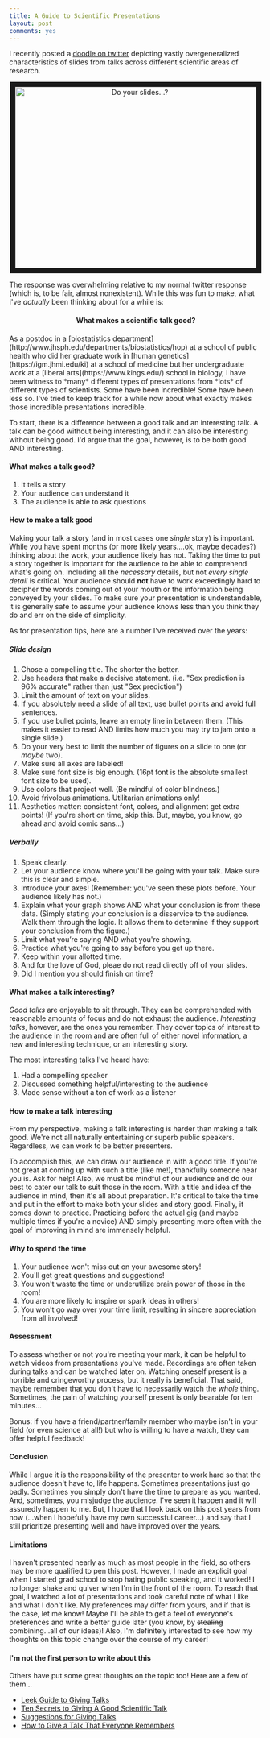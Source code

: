 ```yaml
---
title: A Guide to Scientific Presentations
layout: post
comments: yes
---
```


I recently posted a [doodle on twitter](https://twitter.com/Shannon_E_Ellis/status/847899198523670530) depicting vastly overgeneralized characteristics of slides from talks across different scientific areas of research. 

<center><a href="https://twitter.com/Shannon_E_Ellis/status/847899198523670530
" target="_blank"><img src="https://ShanEllis.github.io/images/Slides.png" 
alt="Do your slides...?" width="480" height="360" border="10" /></a></center>

The response was overwhelming relative to my normal twitter response (which is, to be fair, almost nonexistent). While this was fun to make, what I've *actually* been thinking about for a while is: 
 <center> <h4>What makes a scientific talk good? </h4></center>
As a postdoc in a [biostatistics department](http://www.jhsph.edu/departments/biostatistics/hop) at a school of public health who did her graduate work in [human genetics](https://igm.jhmi.edu/ki) at a school of medicine but her undergraduate work at a [liberal arts](https://www.kings.edu/) school in biology, I have been witness to *many* different types of presentations from *lots* of different types of scientists. Some have been incredible! Some have been less so. I've tried to keep track for a while now about what exactly makes those incredible presentations incredible.

To start, there is a difference between a good talk and an interesting talk. A talk can be good without being interesting, and it can also be interesting without being good. I'd argue that the goal, however, is to be both good AND interesting. 

#### What makes a talk good?
1. It tells a story
2. Your audience can understand it
3. The audience is able to ask questions

#### How to make a talk good
Making your talk a story (and in most cases one *single* story) is important. While you have spent months (or more likely years....ok, maybe decades?) thinking about the work, your audience likely has not. Taking the time to put a story together is important for the audience to be able to comprehend what's going on. Including all the *necessary* details, but not *every single detail* is critical. Your audience should **not** have to work exceedingly hard to decipher the words coming out of your mouth or the information being conveyed by your slides. To make sure your presentation is understandable, it is generally safe to assume your audience knows less than you think they do and err on the side of simplicity.

As for presentation tips, here are a number I've received over the years:

##### **Slide design**
1. Chose a compelling title. The shorter the better.
2. Use headers that make a decisive statement. (i.e. "Sex prediction is 96% accurate" rather than just "Sex prediction")
3. Limit the amount of text on your slides.
4. If you absolutely need a slide of all text, use bullet points and avoid full sentences.
5. If you use bullet points, leave an empty line in between them. (This makes it easier to read AND limits how much you may try to jam onto a single slide.)
6. Do your very best to limit the number of figures on a slide to one (or *maybe* two).  
7. Make sure all axes are labeled!
7. Make sure font size is big enough. (16pt font is the absolute smallest font size to be used).
9. Use colors that project well. (Be mindful of color blindness.)
10. Avoid frivolous animations. Utilitarian animations only!
11. Aesthetics matter: consistent font, colors, and alignment get extra points! (If you're short on time, skip this. But, maybe, you know, go ahead and avoid comic sans...)

##### **Verbally**
1. Speak clearly.
2. Let your audience know where you'll be going with your talk. Make sure this is clear and simple.
3. Introduce your axes! (Remember: you've seen these plots before. Your audience likely has not.)
4. Explain what your graph shows AND what your conclusion is from these data. (Simply stating your conclusion is a disservice to the audience. Walk them through the logic. It allows them to determine if they support your conclusion from the figure.)
5. Limit what you’re saying AND what you're showing. 
6. Practice what you're going to say before you get up there.
7. Keep within your allotted time.
8. And for the love of God, pleae do not read directly off of your slides.
9. Did I mention you should finish on time?

#### What makes a talk interesting?
*Good talks* are enjoyable to sit through. They can be comprehended with reasonable amounts of focus and do not exhaust the audience. *Interesting talks*, however, are the ones you remember. They cover topics of interest to the audience in the room and are often full of either novel information, a new and interesting technique, or an interesting story. 

The most interesting talks I've heard have:

1. Had a compelling speaker 
2. Discussed something helpful/interesting to the audience
3. Made sense without a ton of work as a listener 

#### How to make a talk interesting
From my perspective, making a talk interesting is harder than making a talk good. We're not all naturally entertaining or superb public speakers. Regardless, we can work to be better presenters. 

To accomplish this, we can draw our audience in with a good title. If you're not great at coming up with such a title (like me!), thankfully someone near you is. Ask for help! Also, we must be mindful of our audience and do our best to cater our talk to suit those in the room. With a title and idea of the audience in mind, then it's all about preparation. It's critical to take the time and put in the effort to make both your slides and story good. Finally, it comes down to practice. Practicing before the actual gig (and maybe multiple times if you're a novice) AND simply presenting more often with the goal of improving in mind are immensely helpful. 

#### Why to spend the time
1. Your audience won't miss out on your awesome story!
2. You'll get great questions and suggestions! 
3. You won't waste the time or underutilize brain power of those in the room!
4. You are more likely to inspire or spark ideas in others!
5. You won't go way over your time limit, resulting in sincere appreciation from all involved!

#### Assessment
To assess whether or not you're meeting your mark, it can be helpful to watch videos from presentations you've made.  Recordings are often taken during talks and can be watched later on. Watching oneself present is a horrible and cringeworthy process, but it really is beneficial. That said, maybe remember that you don't have to necessarily watch the *whole* thing. Sometimes, the pain of watching yourself present is only bearable for ten minutes...

Bonus: if you have a friend/partner/family member who maybe isn't in your field (or even science at all!) but who is willing to have a watch, they can offer helpful feedback!

#### Conclusion
While I argue it is the responsibility of the presenter to work hard so that the audience doesn't have to, life happens. Sometimes presentations just go badly. Sometimes you simply don't have the time to prepare as you wanted. And, sometimes, you misjudge the audience. I've seen it happen and it will assuredly happen to me. But, I hope that I look back on this post years from now (...when I hopefully have my own successful career...) and say that I still prioritize presenting well and have improved over the years.

#### Limitations
I haven't presented nearly as much as most people in the field, so others may be more qualified to pen this post. However, I made an explicit goal when I started grad school to stop hating public speaking, and it worked! I no longer shake and quiver when I'm in the front of the room. To reach that goal, I watched a lot of presentations and took careful note of what I like and what I don't like. My preferences may differ from yours, and if that is the case, let me know! Maybe I'll be able to get a feel of everyone's preferences and write a better guide later (you know, by ~~stealing~~ combining...all of our ideas)! Also, I'm definitely interested to see how my thoughts on this topic change over the course of my career! 

#### I'm not the first person to write about this 
Others have put some great thoughts on the topic too! Here are a few of them...

* [Leek Guide to Giving Talks](https://github.com/jtleek/talkguide)
* [Ten Secrets to Giving A Good Scientific Talk](http://www.cgd.ucar.edu/cms/agu/scientific_talk.html)
* [Suggestions for Giving Talks](https://arxiv.org/pdf/gr-qc/9703019.pdf)
* [How to Give a Talk That Everyone Remembers](https://blog.f1000.com/2014/08/13/how-to-give-a-talk-that-everyone-remembers/)
